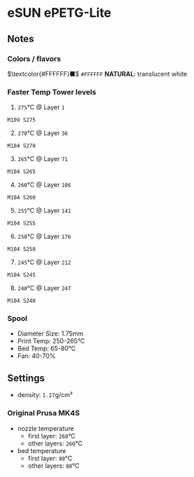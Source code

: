 # eSUN ePETG-Lite

## Notes

### Colors / flavors

$\textcolor{#FFFFFF}■$ `#FFFFFF` **NATURAL**: translucent white

### Faster Temp Tower levels

1. `275`°C @ Layer `1`
```
M109 S275
```
2. `270`°C @ Layer `36`
```
M104 S270
```
3. `265`°C @ Layer `71`
```
M104 S265
```
4. `260`°C @ Layer `106`
```
M104 S260
```
5. `255`°C @ Layer `141`
```
M104 S255
```
6. `250`°C @ Layer `176`
```
M104 S250
```
7. `245`°C @ Layer `212`
```
M104 S245
```
8. `240`°C @ Layer `247`
```
M104 S240
```

### Spool

- Diameter Size: 1.75mm
- Print Temp: 250-265°C
- Bed Temp: 65-80°C
- Fan: 40-70%

## Settings

- density: `1.27`g/cm³

### Original Prusa MK4S

- nozzle temperature
    - first layer: `260`°C
    - other layers: `260`°C
- bed temperature
    - first layer: `80`°C
    - other layers: `80`°C

